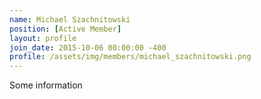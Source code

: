 ```yaml
---
name: Michael Szachnitowski
position: [Active Member]
layout: profile
join_date: 2015-10-06 00:00:00 -400
profile: /assets/img/members/michael_szachnitowski.png
---
```

Some information